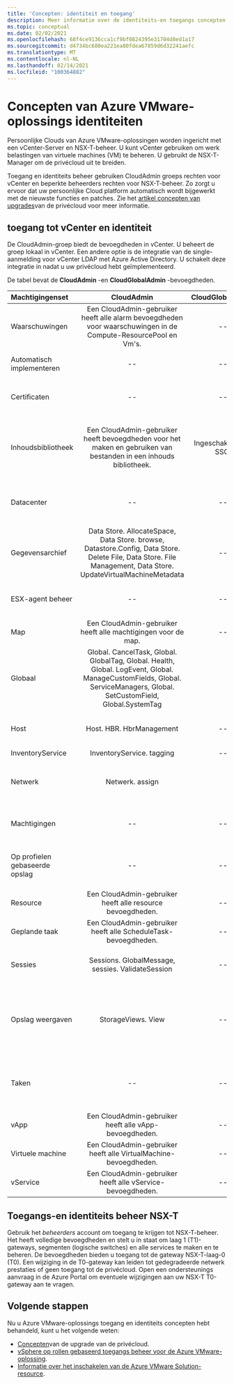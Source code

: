 ```yaml
---
title: 'Concepten: identiteit en toegang'
description: Meer informatie over de identiteits-en toegangs concepten van de Azure VMware-oplossing
ms.topic: conceptual
ms.date: 02/02/2021
ms.openlocfilehash: 68f4ce9136cca1cf9bf0824395e31704d8ed1a17
ms.sourcegitcommit: d4734bc680ea221ea80fdea67859d6d32241aefc
ms.translationtype: MT
ms.contentlocale: nl-NL
ms.lasthandoff: 02/14/2021
ms.locfileid: "100364882"
---
```

# <a name="azure-vmware-solution-identity-concepts"></a>Concepten van Azure VMware-oplossings identiteiten

Persoonlijke Clouds van Azure VMware-oplossingen worden ingericht met een vCenter-Server en NSX-T-beheer. U kunt vCenter gebruiken om werk belastingen van virtuele machines (VM) te beheren. U gebruikt de NSX-T-Manager om de privécloud uit te breiden.

Toegang en identiteits beheer gebruiken CloudAdmin groeps rechten voor vCenter en beperkte beheerders rechten voor NSX-T-beheer. Zo zorgt u ervoor dat uw persoonlijke Cloud platform automatisch wordt bijgewerkt met de nieuwste functies en patches.  Zie het [artikel concepten van upgrades][concepts-upgrades]van de privécloud voor meer informatie.

## <a name="vcenter-access-and-identity"></a>toegang tot vCenter en identiteit

De CloudAdmin-groep biedt de bevoegdheden in vCenter. U beheert de groep lokaal in vCenter. Een andere optie is de integratie van de single-aanmelding voor vCenter LDAP met Azure Active Directory. U schakelt deze integratie in nadat u uw privécloud hebt geïmplementeerd. 

De tabel bevat de **CloudAdmin** -en **CloudGlobalAdmin** -bevoegdheden.

|  Machtigingenset           | CloudAdmin | CloudGlobalAdmin | Opmerking |
| :---                     |    :---:   |       :---:      |   :--:  |
|  Waarschuwingen                  | Een CloudAdmin-gebruiker heeft alle alarm bevoegdheden voor waarschuwingen in de Compute-ResourcePool en Vm's.     |          --        |  -- |
|  Automatisch implementeren             |  --  |        --        |  Micro soft beheert hostbeheer.  |
|  Certificaten            |  --  |        --       |  Micro soft biedt certificaat beheer.  |
|  Inhoudsbibliotheek         | Een CloudAdmin-gebruiker heeft bevoegdheden voor het maken en gebruiken van bestanden in een inhouds bibliotheek.    |         Ingeschakeld met SSO.         |  Micro soft zal bestanden in de inhouds bibliotheek distribueren naar ESXi-hosts.  |
|  Datacenter              |  --  |        --          |  Micro soft voert alle Data Center-bewerkingen uit.  |
|  Gegevensarchief               | Data Store. AllocateSpace, Data Store. browse, Datastore.Config, Data Store. Delete File, Data Store. File Management, Data Store. UpdateVirtualMachineMetadata     |    --    |   -- |
|  ESX-agent beheer       |  --  |         --       |  Micro soft voert alle bewerkingen uit.  |
|  Map                  |  Een CloudAdmin-gebruiker heeft alle machtigingen voor de map.     |  --  |  --  |
|  Globaal                  |  Global. CancelTask, Global. GlobalTag, Global. Health, Global. LogEvent, Global. ManageCustomFields, Global. ServiceManagers, Global. SetCustomField, Global.SystemTag         |                  |    |
|  Host                    |  Host. HBR. HbrManagement      |        --          |  Micro soft doet alle andere host-bewerkingen.  |
|  InventoryService        |  InventoryService. tagging      |        --          |  --  |
|  Netwerk                 |  Netwerk. assign    |                  |  Micro soft doet alle andere netwerk bewerkingen.  |
|  Machtigingen             |  --  |        --       |  Micro soft heeft alle machtigings bewerkingen.  |
|  Op profielen gebaseerde opslag  |  --  |        --       |  Micro soft voert alle profiel bewerkingen uit.  |
|  Resource                |  Een CloudAdmin-gebruiker heeft alle resource bevoegdheden.        |      --       | --   |
|  Geplande taak          |  Een CloudAdmin-gebruiker heeft alle ScheduleTask-bevoegdheden.   |   --   | -- |
|  Sessies                |  Sessions. GlobalMessage, sessies. ValidateSession      |   --   |  Micro soft doet alle andere sessie bewerkingen.  |
|  Opslag weergaven           |  StorageViews. View   |        --          |  Micro soft doet alle andere bewerkingen voor opslag weergave (service configureren).  |
|  Taken                   |  --  |  --   |  Micro soft beheert uitbrei dingen waarmee taken worden beheerd.  |
|  vApp                    |  Een CloudAdmin-gebruiker heeft alle vApp-bevoegdheden.  |  --  |  --  |
|  Virtuele machine         |  Een CloudAdmin-gebruiker heeft alle VirtualMachine-bevoegdheden.  |  --  |  --  |
|  vService                |  Een CloudAdmin-gebruiker heeft alle vService-bevoegdheden.  |  --  |  --  |

## <a name="nsx-t-manager-access-and-identity"></a>Toegangs-en identiteits beheer NSX-T

Gebruik het *beheerders* account om toegang te krijgen tot NSX-T-beheer. Het heeft volledige bevoegdheden en stelt u in staat om laag 1 (T1)-gateways, segmenten (logische switches) en alle services te maken en te beheren. De bevoegdheden bieden u toegang tot de gateway NSX-T-laag-0 (T0). Een wijziging in de T0-gateway kan leiden tot gedegradeerde netwerk prestaties of geen toegang tot de privécloud. Open een ondersteunings aanvraag in de Azure Portal om eventuele wijzigingen aan uw NSX-T T0-gateway aan te vragen.
  
## <a name="next-steps"></a>Volgende stappen

Nu u Azure VMware-oplossings toegang en identiteits concepten hebt behandeld, kunt u het volgende weten:

- [Concepten](concepts-upgrades.md)van de upgrade van de privécloud.
- [vSphere op rollen gebaseerd toegangs beheer voor de Azure VMware-oplossing](concepts-role-based-access-control.md).
- [Informatie over het inschakelen van de Azure VMware Solution-resource](enable-azure-vmware-solution.md).

<!-- LINKS - external -->

<!-- LINKS - internal -->
[concepts-upgrades]: ./concepts-upgrades.md